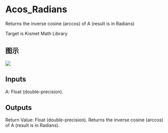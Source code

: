 # Acos_Radians

Returns the inverse cosine (arccos) of A (result is in Radians)

Target is Kismet Math Library

## 图示

![]($-20221218-19555375.png)

## Inputs

A: Float (double-precision).  

## Outputs

Return Value: Float (double-precision). Returns the inverse cosine (arccos) of A (result is in Radians).

